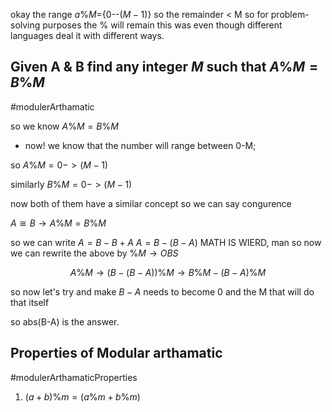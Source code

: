 


okay the range $a\%M =$\{0--$(M-1)$\} 
so the remainder < M 
so for problem-solving purposes the % will remain this was even though different languages deal it with different ways. 

## Given A & B find any integer $M$ such that $A\%M = B\%M$
#modulerArthamatic

so we know 
$A\%M = B\%M$
- now! we know that the number will range between 0-M;

so 
$A\% M = 0 ->(M-1)$

similarly 
$B\% M = 0 -> (M-1)$

now both of them have a similar concept so we can say congurence 

$A\cong{B} \rightarrow A\%M = B\%M$

so we can write $A = B-B+A$
$A = B-(B-A)$
MATH IS WIERD, man 
so now we can rewrite the above by $\%M \rightarrow OBS$


$$
A\%M \rightarrow (B-(B-A)) \% M \rightarrow B\%M -(B-A)\%M
$$

so now let's try and make $B-A$ needs to become 0 and the M that will do that itself 

so abs(B-A) is the answer. 

## Properties of Modular arthamatic 
#modulerArthamaticProperties
1) $(a+b)\%m = (a\%m + b\%m)$